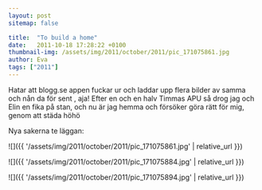 ```yaml
---
layout: post
sitemap: false

title:  "To build a home"
date:   2011-10-18 17:28:22 +0100
thumbnail-img: /assets/img/2011/october/2011/pic_171075861.jpg
author: Eva
tags: ["2011"]
---
```


Hatar att blogg.se appen fuckar ur och laddar upp flera bilder av samma och nån da för sent , aja! Efter en och en halv Timmas APU så drog jag och Elin en fika på stan, och nu är jag hemma och försöker göra rätt för mig, genom att städa höhö

Nya sakerna te läggan:

![]({{ '/assets/img/2011/october/2011/pic_171075861.jpg'  | relative_url }})

![]({{ '/assets/img/2011/october/2011/pic_171075884.jpg'  | relative_url }})

![]({{ '/assets/img/2011/october/2011/pic_171075894.jpg'  | relative_url }})

